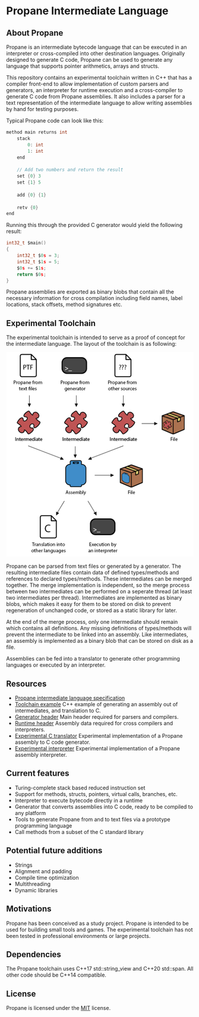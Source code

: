 # Propane Intermediate Language

## About Propane

Propane is an intermediate bytecode language that can be executed in an interpreter or cross-compiled into other destination languages. Originally designed to generate C code, Propane can be used to generate any language that supports pointer arithmetics, arrays and structs.

This repository contains an experimental toolchain written in C++ that has a compiler front-end to allow implementation of custom parsers and generators, an interpreter for runtime execution and a cross-compiler to generate C code from Propane assemblies. It also includes a parser for a text representation of the intermediate language to allow writing assemblies by hand for testing purposes.

Typical Propane code can look like this:

```c
method main returns int
	stack
		0: int
		1: int
	end
    
	// Add two numbers and return the result
	set {0} 3
	set {1} 5
    
	add {0} {1}
    
	retv {0}
end
```

Running this through the provided C generator would yield the following result:

```c
int32_t $main()
{
	int32_t $0s = 3;
	int32_t $1s = 5;
	$0s += $1s;
	return $0s;
}
```

Propane assemblies are exported as binary blobs that contain all the necessary information for cross compilation including field names, label locations, stack offsets, method signatures etc.

## Experimental Toolchain

The experimental toolchain is intended to serve as a proof of concept for the intermediate language. The layout of the toolchain is as following:

![alt text](https://github.com/AggroBird/propane/blob/main/toolchain.png?raw=true "Toolchain Graph Image")

Propane can be parsed from text files or generated by a generator. The resulting intermediate files contain data of defined types/methods and references to declared types/methods. These intermediates can be merged together. The merge implementation is independent, so the merge process between two intermediates can be performed on a seperate thread (at least two intermediates per thread). Intermediates are implemented as binary blobs, which makes it easy for them to be stored on disk to prevent regeneration of unchanged code, or stored as a static library for later.

At the end of the merge process, only one intermediate should remain which contains all definitions. Any missing definitions of types/methods will prevent the intermediate to be linked into an assembly. Like intermediates, an assembly is implemented as a binary blob that can be stored on disk as a file.

Assemblies can be fed into a translator to generate other programming languages or executed by an interpreter.

## Resources

- [Propane intermediate language specification](LANGUAGE.md)
- [Toolchain example](example.cpp) C++ example of generating an assembly out of intermediates, and translation to C.
- [Generator header](include/propane_generator.hpp) Main header required for parsers and compilers.
- [Runtime header](include/propane_runtime.hpp) Assembly data required for cross compilers and interpreters.
- [Experimental C translator](src/translator_c.cpp) Experimental implementation of a Propane assembly to C code generator.
- [Experimental interpreter](src/interpreter.cpp) Experimental implementation of a Propane assembly interpreter.

## Current features

- Turing-complete stack based reduced instruction set
- Support for methods, structs, pointers, virtual calls, branches, etc.
- Interpreter to execute bytecode directly in a runtime
- Generator that converts assemblies into C code, ready to be compiled to any platform
- Tools to generate Propane from and to text files via a prototype programming language
- Call methods from a subset of the C standard library

## Potential future additions

- Strings
- Alignment and padding
- Compile time optimization
- Multithreading
- Dynamic libraries

## Motivations

Propane has been conceived as a study project. Propane is intended to be used for building small tools and games. The experimental toolchain has not been tested in professional environments or large projects.

## Dependencies

The Propane toolchain uses C++17 std::string_view and C++20 std::span. All other code should be C++14 compatible.

## License

Propane is licensed under the [MIT](LICENSE) license.